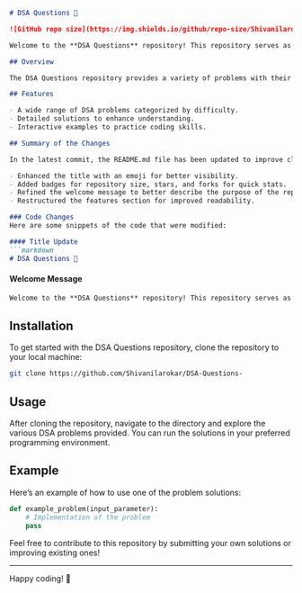 ```markdown
# DSA Questions 📖

![GitHub repo size](https://img.shields.io/github/repo-size/Shivanilarokar/DSA-Questions-) ![GitHub stars](https://img.shields.io/github/stars/Shivanilarokar/DSA-Questions-) ![GitHub forks](https://img.shields.io/github/forks/Shivanilarokar/DSA-Questions-)

Welcome to the **DSA Questions** repository! This repository serves as a comprehensive resource for anyone looking to practice Data Structures and Algorithms (DSA). It includes a variety of problems ranging from basic to advanced levels, along with detailed solutions.

## Overview

The DSA Questions repository provides a variety of problems with their respective solutions. Whether you're a beginner or an experienced developer, you can find valuable resources here to sharpen your problem-solving abilities.

## Features

- A wide range of DSA problems categorized by difficulty.
- Detailed solutions to enhance understanding.
- Interactive examples to practice coding skills.

## Summary of the Changes

In the latest commit, the README.md file has been updated to improve clarity and enhance the user experience. Key changes include:

- Enhanced the title with an emoji for better visibility.
- Added badges for repository size, stars, and forks for quick stats.
- Refined the welcome message to better describe the purpose of the repository.
- Restructured the features section for improved readability.

### Code Changes
Here are some snippets of the code that were modified:

#### Title Update
```markdown
# DSA Questions 📖
```

#### Welcome Message
```markdown
Welcome to the **DSA Questions** repository! This repository serves as a comprehensive resource for anyone looking to practice Data Structures and Algorithms (DSA). It includes a variety of problems ranging from basic to advanced levels, along with detailed solutions.
```

## Installation

To get started with the DSA Questions repository, clone the repository to your local machine:

```bash
git clone https://github.com/Shivanilarokar/DSA-Questions-
```

## Usage

After cloning the repository, navigate to the directory and explore the various DSA problems provided. You can run the solutions in your preferred programming environment.

## Example

Here’s an example of how to use one of the problem solutions:

```python
def example_problem(input_parameter):
    # Implementation of the problem
    pass
```

Feel free to contribute to this repository by submitting your own solutions or improving existing ones!

---

Happy coding! 🚀
```